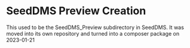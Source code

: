 SeedDMS Preview Creation
===============================

This used to be the SeedDMS_Preview subdirectory in SeedDMS. It was moved into
its own repository and turned into a composer package on 2023-01-21

